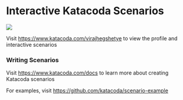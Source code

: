 # Interactive Katacoda Scenarios

[![](http://shields.katacoda.com/katacoda/virajhegshetye/count.svg)](https://www.katacoda.com/virajhegshetye "Get your profile on Katacoda.com")

Visit https://www.katacoda.com/virajhegshetye to view the profile and interactive scenarios

### Writing Scenarios
Visit https://www.katacoda.com/docs to learn more about creating Katacoda scenarios

For examples, visit https://github.com/katacoda/scenario-example
